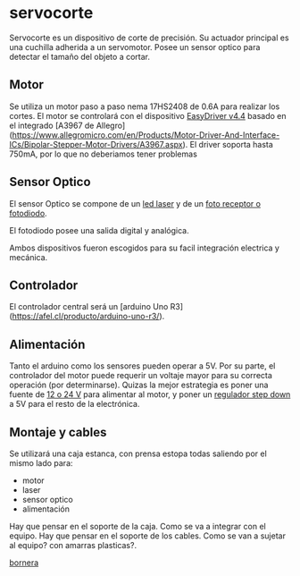 # servocorte

Servocorte es un dispositivo de corte de precisión. Su actuador principal es una cuchilla adherida a un servomotor. Posee un sensor optico para detectar el tamaño del objeto a cortar.

## Motor

Se utiliza un motor paso a paso nema 17HS2408 de 0.6A para realizar los cortes. El motor se controlará con el dispositivo [EasyDriver v4.4](https://articulo.mercadolibre.cl/MLC-438559609-easydriver-v44-a3967-controlador-de-motores-de-paso-a-paso-_JM) basado en el integrado [A3967 de Allegro] (https://www.allegromicro.com/en/Products/Motor-Driver-And-Interface-ICs/Bipolar-Stepper-Motor-Drivers/A3967.aspx). El driver soporta hasta 750mA, por lo que no deberiamos tener problemas

## Sensor Optico

El sensor Optico se compone de un [led laser](http://electr3s.com/buscar?controller=search&orderby=position&orderway=desc&search_query=laser&submit_search=) y de un [foto receptor o fotodiodo](https://articulo.mercadolibre.cl/MLC-449727845-foto-diodo-sensor-luminosidad-arduino-_JM).

El  fotodiodo posee una salida digital y analógica.

Ambos dispositivos fueron escogidos para su facil integración electrica y mecánica.


## Controlador

El controlador central será un [arduino Uno R3] (https://afel.cl/producto/arduino-uno-r3/).

## Alimentación 

Tanto el arduino como los sensores pueden operar a 5V. Por su parte, el controlador del motor puede requerir un voltaje mayor para su correcta operación (por determinarse). Quizas la mejor estrategia es poner una fuente de [12 o 24 V](https://articulo.mercadolibre.cl/MLC-452759543-fuente-de-poder-12v-2a-24w-_JM) para alimentar al motor, y poner un [regulador step down](https://articulo.mercadolibre.cl/MLC-434594643-regulador-de-voltaje-step-down-dc-dc-lm2596-_JM) a 5V para el resto de la electrónica.

## Montaje y cables

Se utilizará una caja estanca, con prensa estopa todas saliendo por el mismo lado para:

* motor
* laser
* sensor optico
* alimentación

Hay que pensar en el soporte de la caja. Como se va a integrar con el equipo.
Hay que pensar en el soporte de los cables. Como se van a sujetar al equipo? con amarras plasticas?.




[bornera](https://articulo.mercadolibre.cl/MLC-444932023-par-de-borneras-atornillables-screw-para-arduino-uno-_JM)